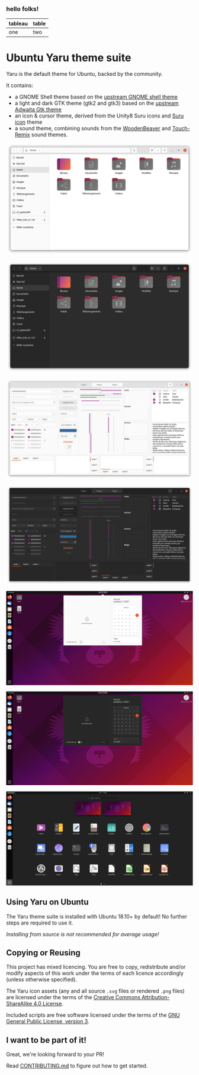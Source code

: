 ### hello folks!

| tableau | table |
| ------- | ----- |
| one | two |

# Ubuntu Yaru theme suite

Yaru is the default theme for Ubuntu, backed by the community.

It contains:
 * a GNOME Shell theme based on the [upstream GNOME shell theme](https://github.com/GNOME/gnome-shell/tree/master/data/theme)
 * a light and dark GTK theme (gtk2 and gtk3) based on the [upstream Adwaita Gtk theme](https://github.com/GNOME/gtk/tree/gtk-3-24/gtk/theme/Adwaita)
 * an icon & cursor theme, derived from the Unity8 Suru icons and [Suru icon](https://snwh.org/suru) theme
 * a sound theme, combining sounds from the [WoodenBeaver](https://github.com/madsrh/WoodenBeaver) and [Touch-Remix](https://github.com/madsrh/TouchRemix) sound themes.

![FilesLight](readme_pics/nautilus-light.png)

![FilesDark](readme_pics/nautilus-dark.png)

![widgetfactorylight](readme_pics/factory-light.png)

![widgetfactorydark](readme_pics/factory-dark.png)

![ShellPopups](readme_pics/shell-light.png)

![ShellPopupsDark](readme_pics/shell-dark.png)

![Appgrid](readme_pics/appgrid.png)

## Using Yaru on Ubuntu

The Yaru theme suite is installed with Ubuntu 18.10+ by default! No further steps are required to use it.

_Installing from source is not recommended for average usage!_

## Copying or Reusing

This project has mixed licencing. You are free to copy, redistribute and/or modify aspects of this work under the terms of each licence accordingly (unless otherwise specified).

The Yaru icon assets (any and all source `.svg` files or rendered `.png` files) are licensed under the terms of the [Creative Commons Attribution-ShareAlike 4.0 License](https://creativecommons.org/licenses/by-sa/4.0/).

Included scripts are free software licensed under the terms of the [GNU General Public License, version 3](https://www.gnu.org/licenses/gpl-3.0.txt).

## I want to be part of it!

Great, we're looking forward to your PR!

Read [CONTRIBUTING.md](./CONTRIBUTING.md) to figure out how to get started.
